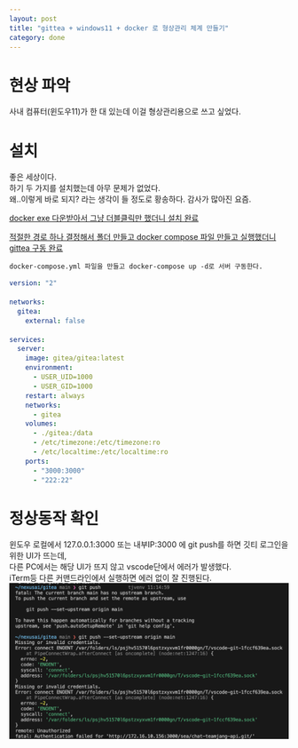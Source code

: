 ```yaml
---
layout: post
title: "gittea + windows11 + docker 로 형상관리 체계 만들기"
category: done
---
```

# 현상 파악
사내 컴퓨터(윈도우11)가 한 대 있는데 이걸 형상관리용으로 쓰고 싶었다.    
    

# 설치    
좋은 세상이다.    
하기 두 가지를 설치했는데 아무 문제가 없었다.    
왜..이렇게 바로 되지? 라는 생각이 들 정도로 황송하다.
감사가 많아진 요즘.    

[docker exe 다운받아서 그냥 더블클릭만 했더니 설치 완료](https://docs.docker.com/desktop/install/windows-install/)
    
[적절한 경로 하나 결정해서 폴더 만들고 docker compose 파일 만들고 실행했더니 gittea 구동 완료](https://dyjh-blog.netlify.app/posts/2020-08-gitea)   

`docker-compose.yml 파일을 만들고 docker-compose up -d로 서버 구동한다.`

```yml
version: "2"

networks:
  gitea:
    external: false

services:
  server:
    image: gitea/gitea:latest
    environment:
      - USER_UID=1000
      - USER_GID=1000
    restart: always
    networks:
      - gitea
    volumes:
      - ./gitea:/data
      - /etc/timezone:/etc/timezone:ro
      - /etc/localtime:/etc/localtime:ro
    ports:
      - "3000:3000"
      - "222:22"
```

    
# 정상동작 확인 
윈도우 로컬에서 127.0.0.1:3000 또는 내부IP:3000 에 git push를 하면 깃티 로그인을 위한 UI가 뜨는데,    
다른 PC에서는 해당 UI가 뜨지 않고 vscode단에서 에러가 발생했다.       
iTerm등 다른 커맨드라인에서 실행하면 에러 없이 잘 진행된다.    
![에러](..\assets\image\230619_Error.png)
